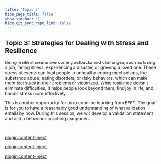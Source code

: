 ```yaml
---
title: 'Topic 3'
hide_page_title: false
show_sidebar: '1'
hide_git_sync_repo_link: false
---
```


## Topic 3: Strategies for Dealing with Stress and Resilience

Being resilient means overcoming setbacks and challenges, such as losing a job, facing illness, experiencing a disaster, or grieving a loved one. These stressful events can lead people to unhealthy coping mechanisms, like substance abuse, eating disorders, or risky behaviors, which can make them feel stuck in their problems or victimized. While resilience doesn’t eliminate difficulties, it helps people look beyond them, find joy in life, and handle stress more effectively.

This is another opportunity for us to continue learning from EFFT. The goal is for you to have a reasonably good understanding of what validation entails by now. During this session, we will develop a validation statement and add a behaviour coaching component.

&nbsp;

[plugin:content-inject](../_5-9)

[plugin:content-inject](../_5-10)

[plugin:content-inject](../_5-11)
